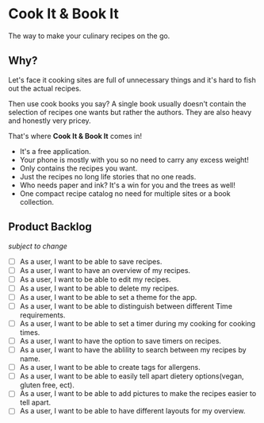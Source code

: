# Cook It & Book It
The way to make your culinary recipes on the go.
## Why?
Let's face it cooking sites are full of unnecessary things and it's hard to fish out the actual recipes.

Then use cook books you say? A single book usually doesn't contain the selection of recipes one wants but rather the authors. They are also heavy and honestly very pricey.

That's where **Cook It & Book It** comes in! 
* It's a free application.
* Your phone is mostly with you so no need to carry any excess weight!
* Only contains the recipes you want.
* Just the recipes no long life stories that no one reads.
* Who needs paper and ink? It's a win for you and the trees as well!
* One compact recipe catalog no need for multiple sites or a book collection.
## Product Backlog
*subject to change*
 - [ ] As a user, I want to be able to save recipes.
 - [ ] As a user, I want to have an overview of my recipes.
 - [ ] As a user, I want to be able to edit my recipes.
 - [ ] As a user, I want to be able to delete my recipes.
 - [ ] As a user, I want to be able to set a theme for the app.
 - [ ] As a user, I want to be able to distinguish between different Time requirements.
 - [ ] As a user, I want to be able to set a timer during my cooking for cooking times.
 - [ ] As a user, I want to have the option to save timers on recipes.
 - [ ] As a user, I want to have the ablility to search between my recipes by name.
 - [ ] As a user, I want to be able to create tags for allergens.
 - [ ] As a user, I want to be able to easily tell apart dietery options(vegan, gluten free, ect).
 - [ ] As a user, I want to be able to add pictures to make the recipes easier to tell apart.
 - [ ] As a user, I want to be able to have different layouts for my overview.
